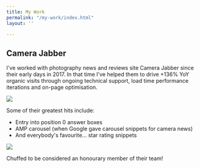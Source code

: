 ```yaml
---
title: My Work
permalink: "/my-work/index.html"
layout: ''

---
```

## Camera Jabber

I've worked with photography news and reviews site Camera Jabber since their early days in 2017. In that time I've helped them to drive +136% YoY organic visits through ongoing technical support, load time performance iterations and on-page optimisation.

![](/images/cj-ga.png)

Some of their greatest hits include:

* Entry into position 0 answer boxes
* AMP carousel (when Google gave carousel snippets for camera news)
* And everybody's favourite... star rating snippets

![](/images/cj-star-ratings.PNG)

Chuffed to be considered an honourary member of their team!